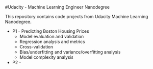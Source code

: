 #Udacity - Machine Learning Engineer Nanodegree

This repository contains code projects from Udacity Machine Learning Nanodegree.
- P1 - Predicting Boston Housing Prices
	- Model evaluation and validation
	- Regression analysis and metrics
	- Cross-validation
	- Bias/underfitting and variance/overfitting analysis
	- Model complexity analysis
- P2 -